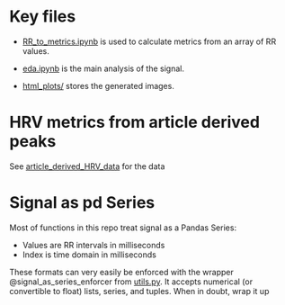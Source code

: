 # Key files

* [RR_to_metrics.ipynb](RR_to_metrics.ipynb) is used to calculate metrics from an array of RR values.


* [eda.ipynb](eda.ipynb) is the main analysis of the signal.

* [html_plots/](html_plots) stores the generated images.


# HRV metrics from article derived peaks

See [article_derived_HRV_data](article_derived_HRV_data) for the data

# Signal as pd Series
Most of functions in this repo treat signal as a Pandas Series:
* Values are RR intervals in milliseconds
* Index is time domain in milliseconds

These formats can very easily be enforced with the wrapper @signal_as_series_enforcer from [utils.py](utils.py). It accepts numerical (or convertible to float) lists, series, and tuples. When in doubt, wrap it up 